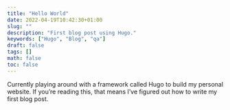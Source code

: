 ```yaml
---
title: "Hello World"
date: 2022-04-19T10:42:30+01:00
slug: ""
description: "First blog post using Hugo."
keywords: ["Hugo", "Blog", "qa"]
draft: false
tags: []
math: false
toc: false
---
```


Currently playing around with a framework called Hugo to build my personal website. If you’re reading this, that means I’ve figured out how to write my first blog post.